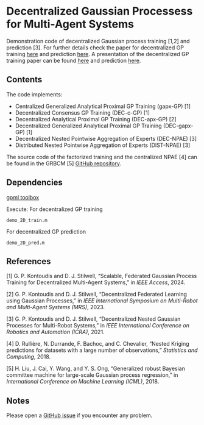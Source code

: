 # Decentralized Gaussian Processess for Multi-Agent Systems

Demonstration code of decentralized Gaussian process training [1,2] and prediction [3]. For further details check the paper for decentralized GP training [here](https://www.georgekontoudis.com/publications/Access24_Kontoudis_DecentralizedGPTraining.pdf) and prediction [here](https://www.georgekontoudis.com/publications/ICRA21_Kontoudis_DistributedNestedGaussianProcesses.pdf). A presentation of the decentralized GP training paper can be found [here](https://youtu.be/8Tz8ande5Gk?si=6xbKSXk0W6og94Ww) and prediction [here](https://youtu.be/kVnQ0uNy-sY).

## Contents

The code implements:
* Centralized Generalized Analytical Proximal GP Training (gapx-GP) [1]
* Decentralized Consensus GP Training (DEC-c-GP) [1]
* Decentralized Analytical Proximal GP Training (DEC-apx-GP) [2]
* Decentralized Generalized Analytical Proximal GP Training (DEC-gapx-GP) [1]
* Decentralized Nested Pointwise Aggregation of Experts (DEC-NPAE) [3]
* Distributed Nested Pointwise Aggregation of Experts (DIST-NPAE) [3]

The source code of the factorized training and the centralized NPAE [4] can be found in the GRBCM [5] [GitHub repository](https://github.com/LiuHaiTao01/GRBCM).

## Dependencies

[gpml toolbox](http://www.gaussianprocess.org/gpml/code/matlab/doc/)

Execute:
For decentralized GP training
```
demo_2D_train.m
```
For decentralized GP prediction
```
demo_2D_pred.m
```

## References

[1] G. P. Kontoudis and D. J. Stilwell, “Scalable, Federated Gaussian Process Training for Decentralized Multi-Agent Systems,” in *IEEE Access*, 2024.

[2] G. P. Kontoudis and D. J. Stilwell, “Decentralized Federated Learning using Gaussian Processes,” in *IEEE International Symposium on Multi-Robot and Multi-Agent Systems (MRS)*, 2023.

[3] G. P. Kontoudis and D. J. Stilwell, “Decentralized Nested Gaussian Processes for Multi-Robot Systems,” in *IEEE International Conference on Robotics and Automation (ICRA)*, 2021.

[4] D. Rullière, N. Durrande, F. Bachoc, and C. Chevalier, “Nested Kriging predictions for datasets with a large number of observations,” *Statistics and Computing*, 2018.

[5] H. Liu, J. Cai, Y. Wang, and Y. S. Ong, “Generalized robust Bayesian committee machine for large-scale Gaussian process regression,” in *International Conference on Machine Learning (ICML)*, 2018.

## Notes

Please open a [GitHub issue](https://github.com/gkontoudis/decentralized-GP/issues) if you encounter any problem.
